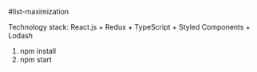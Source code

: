 #list-maximization

Technology stack: React.js + Redux + TypeScript + Styled Components + Lodash

1. npm install
2. npm start